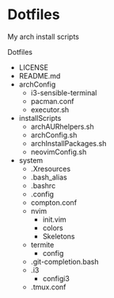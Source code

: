 # Dotfiles
My arch install scripts

Dotfiles 
+ LICENSE
+ README.md
+ archConfig
	* i3-sensible-terminal
	* pacman.conf
	* executor.sh
+ installScripts
	* archAURhelpers.sh
	*  archConfig.sh
	*  archInstallPackages.sh
	* neovimConfig.sh
+ system
	* .Xresources
 	* .bash_alias
 	* .bashrc
  	* .config
  	* compton.conf
  	* nvim
  		* init.vim
  		* colors
  		* Skeletons
  	* termite
  	 	* config
  	* .git-completion.bash
  	* .i3
  		* configi3
  	* .tmux.conf


